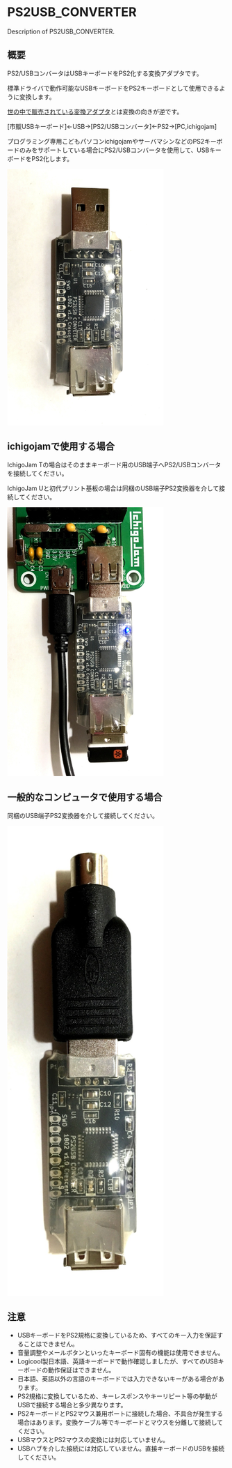 # PS2USB_CONVERTER
Description of PS2USB_CONVERTER. 



## 概要
PS2/USBコンバータはUSBキーボードをPS2化する変換アダプタです。

標準ドライバで動作可能なUSBキーボードをPS2キーボードとして使用できるように変換します。

[世の中で販売されている変換アダプタ][0]とは変換の向きが逆です。


[市販USBキーボード]<-USB->[PS2/USBコンバータ]<-PS2->[PC,ichigojam]


プログラミング専用こどもパソコンichigojamやサーバマシンなどのPS2キーボードのみをサポートしている場合にPS2/USBコンバータを使用して、USBキーボードをPS2化します。

<img src="https://raw.githubusercontent.com/meerstern/PS2USB_CONVERTER/master/img/main.JPG" width="360">


## ichigojamで使用する場合
IchigoJam Tの場合はそのままキーボード用のUSB端子へPS2/USBコンバータを接続してください。

IchigoJam Uと初代プリント基板の場合は同梱のUSB端子PS2変換器を介して接続してください。

<img src="https://raw.githubusercontent.com/meerstern/PS2USB_CONVERTER/master/img/ichigo.JPG" width="360">

## 一般的なコンピュータで使用する場合
同梱のUSB端子PS2変換器を介して接続してください。

<img src="https://raw.githubusercontent.com/meerstern/PS2USB_CONVERTER/master/img/withPS2adp.jpg" width="360">



## 注意
  * USBキーボードをPS2規格に変換しているため、すべてのキー入力を保証することはできません。
  * 音量調整やメールボタンといったキーボード固有の機能は使用できません。
  * Logicool製日本語、英語キーボードで動作確認しましたが、すべてのUSBキーボードの動作保証はできません。
  * 日本語、英語以外の言語のキーボードでは入力できないキーがある場合があります。
  * PS2規格に変換しているため、キーレスポンスやキーリピート等の挙動がUSBで接続する場合と多少異なります。
  * PS2キーボードとPS2マウス兼用ポートに接続した場合、不具合が発生する場合はあります。変換ケーブル等でキーボードとマウスを分離して接続してください。
  * USBマウスとPS2マウスの変換には対応していません。
  * USBハブを介した接続には対応していません。直接キーボードのUSBを接続してください。


[0]: http://www.aitendo.com/product/16414 "*0"

